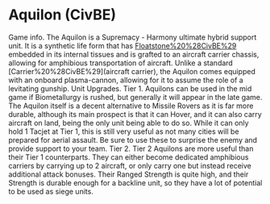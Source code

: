 # Aquilon (CivBE)

Game info.
The Aquilon is a Supremacy - Harmony ultimate hybrid support unit. It is a synthetic life form that has [Floatstone%20%28CivBE%29](Floatstone) embedded in its internal tissues and is grafted to an aircraft carrier chassis, allowing for amphibious transportation of aircraft. Unlike a standard [Carrier%20%28CivBE%29](aircraft carrier), the Aquilon comes equipped with an onboard plasma-cannon, allowing for it to assume the role of a levitating gunship.
Unit Upgrades.
Tier 1.
Aquilons can be used in the mid game if Biometallurgy is rushed, but generally it will appear in the late game. The Aquilon itself is a decent alternative to Missile Rovers as it is far more durable, although its main prospect is that it can Hover, and it can also carry aircraft on land, being the only unit being able to do so. While it can only hold 1 Tacjet at Tier 1, this is still very useful as not many cities will be prepared for aerial assault. Be sure to use these to surprise the enemy and provide support to your team.
Tier 2.
Tier 2 Aquilons are more useful than their Tier 1 counterparts. They can either become dedicated amphibious carriers by carrying up to 2 aircraft, or only carry one but instead receive additional attack bonuses. Their Ranged Strength is quite high, and their Strength is durable enough for a backline unit, so they have a lot of potential to be used as siege units. 